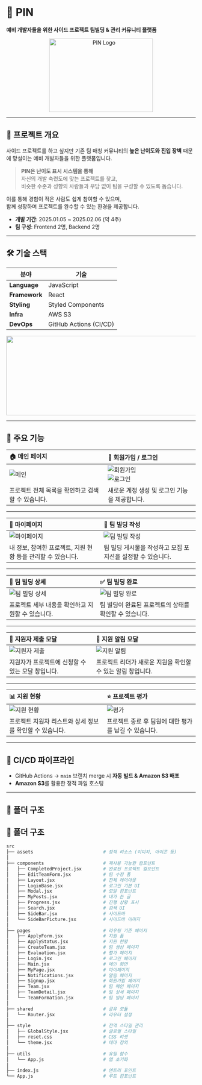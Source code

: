 # 📌 PIN  
**예비 개발자들을 위한 사이드 프로젝트 팀빌딩 & 관리 커뮤니티 플랫폼**  

<p align="center">
  <img width="276" height="195" alt="PIN Logo" src="https://github.com/user-attachments/assets/01c4d676-5e82-49e6-91ba-12d31e7727d4" />
</p>  

---

## 📖 프로젝트 개요  
사이드 프로젝트를 하고 싶지만 기존 팀 매칭 커뮤니티의 **높은 난이도와 진입 장벽** 때문에 망설이는 예비 개발자들을 위한 플랫폼입니다.  

> **PIN은 난이도 표시 시스템을 통해**  
> 자신의 개발 숙련도에 맞는 프로젝트를 찾고,  
> 비슷한 수준과 성향의 사람들과 부담 없이 팀을 구성할 수 있도록 돕습니다.  

이를 통해 경험이 적은 사람도 쉽게 참여할 수 있으며,  
함께 성장하며 프로젝트를 완수할 수 있는 환경을 제공합니다.  

- **개발 기간**: 2025.01.05 ~ 2025.02.06 (약 4주)  
- **팀 구성**: Frontend 2명, Backend 2명  

---

## 🛠 기술 스택  
| 분야        | 기술                     |
| --------- | ---------------------- |
| **Language**  | JavaScript             |
| **Framework** | React                  |
| **Styling**   | Styled Components      |
| **Infra**     | AWS S3                 |
| **DevOps**    | GitHub Actions (CI/CD) |

<p align="center">
  <img width="1886" height="211" alt="Group 289406" src="https://github.com/user-attachments/assets/75c6ac22-c56d-4ad1-b060-f6174b96266b" />
</p>  

---

## 🎨 주요 기능

| 🏠 메인 페이지 | 👤 회원가입 / 로그인 |
| :-------- | :------ |
| ![메인](https://github.com/user-attachments/assets/8de804a6-8de4-4658-be30-4be4276e84cd) | ![회원가입](https://github.com/user-attachments/assets/회원가입-페이지-URL)<br>![로그인](https://github.com/user-attachments/assets/로그인-페이지-URL) |
| 프로젝트 전체 목록을 확인하고 검색할 수 있습니다. | 새로운 계정 생성 및 로그인 기능을 제공합니다. |

---

| 👤 마이페이지 | 👥 팀 빌딩 작성 |
| :-------- | :------ |
| ![마이페이지](https://github.com/user-attachments/assets/마이페이지-URL) | ![팀 빌딩 작성](https://github.com/user-attachments/assets/팀빌딩-작성-페이지-URL) |
| 내 정보, 참여한 프로젝트, 지원 현황 등을 관리할 수 있습니다. | 팀 빌딩 게시물을 작성하고 모집 포지션을 설정할 수 있습니다. |

---

| 📄 팀 빌딩 상세 | ✅ 팀 빌딩 완료 |
| :-------- | :------ |
| ![팀 빌딩 상세](https://github.com/user-attachments/assets/팀빌딩-상세-페이지-URL) | ![팀 빌딩 완료](https://github.com/user-attachments/assets/팀빌딩-완료-페이지-URL) |
| 프로젝트 세부 내용을 확인하고 지원할 수 있습니다. | 팀 빌딩이 완료된 프로젝트의 상태를 확인할 수 있습니다. |

---

| 📩 지원자 제출 모달 | 🔔 지원 알림 모달 |
| :-------- | :------ |
| ![지원자 제출](https://github.com/user-attachments/assets/지원자-제출-모달-URL) | ![지원 알림](https://github.com/user-attachments/assets/지원-알림-모달-URL) |
| 지원자가 프로젝트에 신청할 수 있는 모달 창입니다. | 프로젝트 리더가 새로운 지원을 확인할 수 있는 알림 창입니다. |

---

| 📊 지원 현황 | ⭐ 프로젝트 평가 |
| :-------- | :------ |
| ![지원 현황](https://github.com/user-attachments/assets/지원-현황-페이지-URL) | ![평가](https://github.com/user-attachments/assets/평가-페이지-URL) |
| 프로젝트 지원자 리스트와 상세 정보를 확인할 수 있습니다. | 프로젝트 종료 후 팀원에 대한 평가를 남길 수 있습니다. |


---

## 🚀 CI/CD 파이프라인  
- GitHub Actions → `main` 브랜치 merge 시 **자동 빌드 & Amazon S3 배포**  
- **Amazon S3**를 활용한 정적 파일 호스팅  

---

## 📂 폴더 구조  
## 📂 폴더 구조

```bash
src
├── assets                          # 정적 리소스 (이미지, 아이콘 등)
│
├── components                      # 재사용 가능한 컴포넌트
│   ├── CompletedProject.jsx        # 완료된 프로젝트 컴포넌트
│   ├── EditTeamForm.jsx            # 팀 수정 폼
│   ├── Layout.jsx                  # 전체 레이아웃
│   ├── LoginBase.jsx               # 로그인 기본 UI
│   ├── Modal.jsx                   # 모달 컴포넌트
│   ├── MyPosts.jsx                 # 내가 쓴 글
│   ├── Progress.jsx                # 진행 상황 표시
│   ├── Search.jsx                  # 검색 UI
│   ├── SideBar.jsx                 # 사이드바
│   └── SideBarPicture.jsx          # 사이드바 이미지
│
├── pages                           # 라우팅 기준 페이지
│   ├── ApplyForm.jsx               # 지원 폼
│   ├── ApplyStatus.jsx             # 지원 현황
│   ├── CreateTeam.jsx              # 팀 생성 페이지
│   ├── Evaluation.jsx              # 평가 페이지
│   ├── Login.jsx                   # 로그인 페이지
│   ├── Main.jsx                    # 메인 화면
│   ├── MyPage.jsx                  # 마이페이지
│   ├── Notifications.jsx           # 알림 페이지
│   ├── Signup.jsx                  # 회원가입 페이지
│   ├── Team.jsx                    # 팀 메인 페이지
│   ├── TeamDetail.jsx              # 팀 상세 페이지
│   └── TeamFormation.jsx           # 팀 빌딩 페이지
│
├── shared                          # 공유 모듈
│   └── Router.jsx                  # 라우터 설정
│
├── style                           # 전역 스타일 관리
│   ├── GlobalStyle.jsx             # 글로벌 스타일
│   ├── reset.css                   # CSS 리셋
│   └── theme.jsx                   # 테마 정의
│
├── utils                           # 유틸 함수
│   └── App.js                      # 앱 초기화
│
├── index.js                        # 엔트리 포인트
└── App.js                          # 루트 컴포넌트

